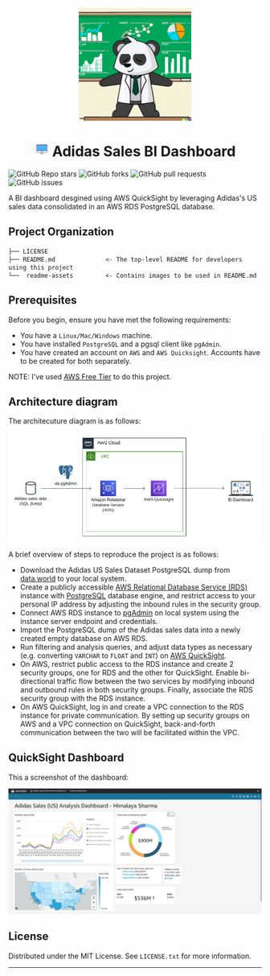 <!-- PROJECT LOGO -->
<br />
<div align="center">
  <a>
    <img src="readme-assets/DALL.E-panda-dashboard-2.png" width="224" height="224" alt="Logo">
  </a>

  <h1 align="center"><img src="readme-assets/computer-display-lineal.gif" width="29px"> Adidas Sales BI Dashboard</h1>
</div>

<img alt="GitHub Repo stars" src="https://img.shields.io/github/stars/himalayasharma/adidas-sales-dashboard?style=social"> <img alt="GitHub forks" src="https://img.shields.io/github/forks/himalayasharma/adidas-sales-dashboard?style=social"> <img alt="GitHub pull requests" src="https://img.shields.io/github/issues-pr/himalayasharma/adidas-sales-dashboard"> <img alt="GitHub issues" src="https://img.shields.io/github/issues-raw/himalayasharma/adidas-sales-dashboard">

A BI dashboard desgined using AWS QuickSight by leveraging Adidas's US sales data consolidated in an AWS RDS PostgreSQL database.
 
Project Organization
------------

    ├── LICENSE                  
    ├── README.md              <- The top-level README for developers using this project
    └──  readme-assets         <- Contains images to be used in README.md

Prerequisites
------------
Before you begin, ensure you have met the following requirements:
* You have a `Linux/Mac/Windows` machine.
* You have installed `PostgreSQL` and a pgsql client like `pgAdmin`.
* You have created an account on `AWS` and `AWS Quicksight`. Accounts have to be created for both separately.

NOTE: I've used [AWS Free Tier](http://surl.li/epsmz) to do this project.

Architecture diagram
------------

The architecuture diagram is as follows:

![alt text](readme-assets/aws-architecture-diagram.png)

A brief overview of steps to reproduce the project is as follows:

- Download the Adidas US Sales Dataset PostgreSQL dump from [data.world](https://data.world/stellabigail/adidas-us-sales-datasets) to your local system.
- Create a publicly accessible [AWS Relational Database Service (RDS)](http://surl.li/epsnp) instance with [PostgreSQL](https://www.postgresql.org/) database engine, and restrict access to your personal IP address by adjusting the inbound rules in the security group.
- Connect AWS RDS instance to [pgAdmin](https://www.pgadmin.org/) on local system using the instance server endpoint and credentials.
- Import the PostgreSQL dump of the Adidas sales data into a newly created empty database on AWS RDS.
- Run filtering and analysis queries, and adjust data types as necessary (e.g. converting `VARCHAR` to `FLOAT` and `INT`) on [AWS QuickSight](https://aws.amazon.com/quicksight/).
- On AWS, restrict public access to the RDS instance and create 2 security groups, one for RDS and the other for QuickSight. Enable bi-directional traffic flow between the two services by modifying inbound and outbound rules in both security groups. Finally, associate the RDS security group with the RDS instance.
- On AWS QuickSight, log in and create a VPC connection to the RDS instance for private communication. By setting up security groups on AWS and a VPC connection on QuickSight, back-and-forth communication between the two will be facilitated within the VPC.

QuickSight Dashboard
------------

This a screenshot of the dashboard:

![alt text](readme-assets/aws-quicksight-dashboard.png)

License
------------
Distributed under the MIT License. See `LICENSE.txt` for more information.

--------